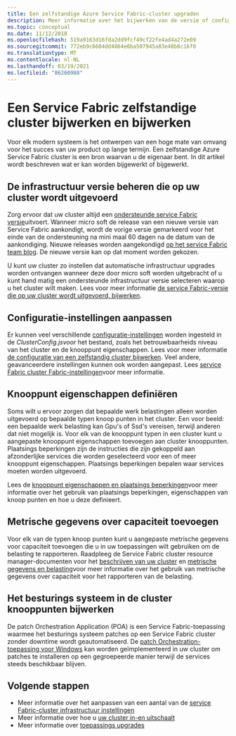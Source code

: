 ```yaml
---
title: Een zelfstandige Azure Service Fabric-cluster upgraden
description: Meer informatie over het bijwerken van de versie of configuratie van een zelfstandige Azure Service Fabric-cluster.  T
ms.topic: conceptual
ms.date: 11/12/2018
ms.openlocfilehash: 519a9163d16fda2dd9fcf49cf22fe4ad4a272e09
ms.sourcegitcommit: 772eb9c6684dd4864e0ba507945a83e48b8c16f0
ms.translationtype: MT
ms.contentlocale: nl-NL
ms.lasthandoff: 03/19/2021
ms.locfileid: "86260988"
---
```

# <a name="upgrading-and-updating-a-service-fabric-standalone-cluster"></a>Een Service Fabric zelfstandige cluster bijwerken en bijwerken

Voor elk modern systeem is het ontwerpen van een hoge mate van omvang voor het succes van uw product op lange termijn. Een zelfstandige Azure Service Fabric cluster is een bron waarvan u de eigenaar bent. In dit artikel wordt beschreven wat er kan worden bijgewerkt of bijgewerkt.

## <a name="controlling-the-fabric-version-that-runs-on-your-cluster"></a>De infrastructuur versie beheren die op uw cluster wordt uitgevoerd
Zorg ervoor dat uw cluster altijd een [ondersteunde service Fabric versie](service-fabric-versions.md)uitvoert. Wanneer micro soft de release van een nieuwe versie van Service Fabric aankondigt, wordt de vorige versie gemarkeerd voor het einde van de ondersteuning na mini maal 60 dagen na de datum van de aankondiging. Nieuwe releases worden aangekondigd [op het service Fabric team blog](https://techcommunity.microsoft.com/t5/azure-service-fabric/bg-p/Service-Fabric). De nieuwe versie kan op dat moment worden gekozen.

U kunt uw cluster zo instellen dat automatische infrastructuur upgrades worden ontvangen wanneer deze door micro soft worden uitgebracht of u kunt hand matig een ondersteunde infrastructuur versie selecteren waarop u het cluster wilt maken. Lees voor meer informatie [de service Fabric-versie die op uw cluster wordt uitgevoerd, bijwerken](service-fabric-cluster-upgrade-windows-server.md).

## <a name="customize-configuration-settings"></a>Configuratie-instellingen aanpassen

Er kunnen veel verschillende [configuratie-instellingen](service-fabric-cluster-manifest.md) worden ingesteld in de *ClusterConfig.jsvoor* het bestand, zoals het betrouwbaarheids niveau van het cluster en de knooppunt eigenschappen.  Lees voor meer informatie [de configuratie van een zelfstandig cluster bijwerken](service-fabric-cluster-config-upgrade-windows-server.md).  Veel andere, geavanceerdere instellingen kunnen ook worden aangepast.  Lees [service Fabric cluster Fabric-instellingen](service-fabric-cluster-fabric-settings.md)voor meer informatie.

## <a name="define-node-properties"></a>Knooppunt eigenschappen definiëren
Soms wilt u ervoor zorgen dat bepaalde werk belastingen alleen worden uitgevoerd op bepaalde typen knoop punten in het cluster. Een voor beeld: een bepaalde werk belasting kan Gpu's of Ssd's vereisen, terwijl anderen dat niet mogelijk is. Voor elk van de knooppunt typen in een cluster kunt u aangepaste knooppunt eigenschappen toevoegen aan cluster knooppunten. Plaatsings beperkingen zijn de instructies die zijn gekoppeld aan afzonderlijke services die worden geselecteerd voor een of meer knooppunt eigenschappen. Plaatsings beperkingen bepalen waar services moeten worden uitgevoerd.

Lees de [knooppunt eigenschappen en plaatsings beperkingen](service-fabric-cluster-resource-manager-cluster-description.md#node-properties-and-placement-constraints)voor meer informatie over het gebruik van plaatsings beperkingen, eigenschappen van knoop punten en hoe u deze definieert.
 

## <a name="add-capacity-metrics"></a>Metrische gegevens over capaciteit toevoegen
Voor elk van de typen knoop punten kunt u aangepaste metrische gegevens voor capaciteit toevoegen die u in uw toepassingen wilt gebruiken om de belasting te rapporteren. Raadpleeg de Service Fabric cluster resource manager-documenten voor het [beschrijven van uw cluster](service-fabric-cluster-resource-manager-cluster-description.md) en [metrische gegevens en belasting](service-fabric-cluster-resource-manager-metrics.md)voor meer informatie over het gebruik van metrische gegevens over capaciteit voor het rapporteren van de belasting.

## <a name="patch-the-os-in-the-cluster-nodes"></a>Het besturings systeem in de cluster knooppunten bijwerken
De patch Orchestration Application (POA) is een Service Fabric-toepassing waarmee het besturings systeem patches op een Service Fabric cluster zonder downtime wordt geautomatiseerd. De [patch Orchestration-toepassing voor Windows](service-fabric-patch-orchestration-application.md) kan worden geïmplementeerd in uw cluster om patches te installeren op een gegroepeerde manier terwijl de services steeds beschikbaar blijven. 


## <a name="next-steps"></a>Volgende stappen
* Meer informatie over het aanpassen van een aantal van de [service Fabric-cluster infrastructuur instellingen](service-fabric-cluster-fabric-settings.md)
* Meer informatie over hoe u [uw cluster in-en uitschaalt](service-fabric-cluster-scale-in-out.md)
* Meer informatie over [toepassings upgrades](service-fabric-application-upgrade.md)

<!--Image references-->
[CertificateUpgrade]: ./media/service-fabric-cluster-upgrade/CertificateUpgrade2.png
[AddingProbes]: ./media/service-fabric-cluster-upgrade/addingProbes2.PNG
[AddingLBRules]: ./media/service-fabric-cluster-upgrade/addingLBRules.png
[HealthPolices]: ./media/service-fabric-cluster-upgrade/Manage_AutomodeWadvSettings.PNG
[ARMUpgradeMode]: ./media/service-fabric-cluster-upgrade/ARMUpgradeMode.PNG
[Create_Manualmode]: ./media/service-fabric-cluster-upgrade/Create_Manualmode.PNG
[Manage_Automaticmode]: ./media/service-fabric-cluster-upgrade/Manage_Automaticmode.PNG
